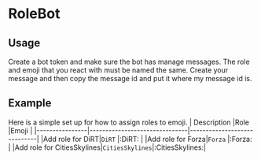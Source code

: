 # RoleBot

## Usage 
Create a bot token and make sure the bot has manage messages.
The role and emoji that you react with must be named the same.
Create your message and then copy the message id and put it where my message id is.


## Example
Here is a simple set up for how to assign roles to emoji.
|     Description           |Role                          |Emoji                         |
|----------------|-------------------------------|-----------------------------|
|Add role for DiRT|`DiRT`            |:DiRT:            |
|Add role for Forza|`Forza`            |:Forza:            |
|Add role for CitiesSkylines|`CitiesSkylines`|:CitiesSkylines:|

<!--stackedit_data:
eyJoaXN0b3J5IjpbLTE2MDIyMjAzMDddfQ==
-->